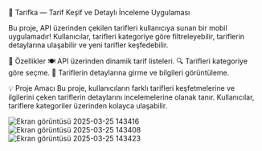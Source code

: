 🍲 Tarifka — Tarif Keşif ve Detaylı İnceleme Uygulaması

Bu proje, API üzerinden çekilen tarifleri kullanıcıya sunan bir mobil uygulamadır!
Kullanıcılar, tarifleri kategoriye göre filtreleyebilir, tariflerin detaylarına ulaşabilir ve yeni tarifler keşfedebilir.

🚀 Özellikler
🍽️ API üzerinden dinamik tarif listeleri.
🔍 Tarifleri kategoriye göre seçme.
📄 Tariflerin detaylarına girme ve bilgileri görüntüleme.

💡 Proje Amacı
Bu proje, kullanıcıların farklı tarifleri keşfetmelerine ve ilgilerini çeken tariflerin detaylarını incelemelerine olanak tanır.
Kullanıcılar, tariflere kategoriler üzerinden kolayca ulaşabilir.


![Ekran görüntüsü 2025-03-25 143416](https://github.com/user-attachments/assets/e820265c-f911-4950-b472-3cdb6fba51b0)
![Ekran görüntüsü 2025-03-25 143408](https://github.com/user-attachments/assets/6e0e48e9-740c-4d1c-abb3-6f6d1558d1ca)
![Ekran görüntüsü 2025-03-25 143423](https://github.com/user-attachments/assets/101573d7-4d8f-4f10-a64d-9d421e61ef27)

